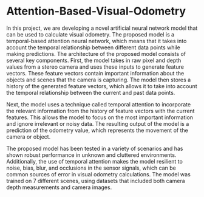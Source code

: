 # Attention-Based-Visual-Odometry

In this project, we are developing a novel artificial neural network model that can be used to calculate visual odometry. The proposed model is a temporal-based attention neural network, which means that it takes into account the temporal relationship between different data points while making predictions. The architecture of the proposed model consists of several key components. First, the model takes in raw pixel and depth values from a stereo camera and uses these inputs to generate feature vectors. These feature vectors contain important information about the objects and scenes that the camera is capturing. The model then stores a history of the generated feature vectors, which allows it to take into account the temporal relationship between the current and past data points. 

Next, the model uses a technique called temporal attention to incorporate the relevant information from the history of feature vectors with the current features. This allows the model to focus on the most important information and ignore irrelevant or noisy data. The resulting output of the model is a prediction of the odometry value, which represents the movement of the camera or object. 

The proposed model has been tested in a variety of scenarios and has shown robust performance in unknown and cluttered environments. Additionally, the use of temporal attention makes the model resilient to noise, bias, blur, and occlusions in the sensor signals, which can be common sources of error in visual odometry calculations. The model was trained on 7 different scenes, using datasets that included both camera depth measurements and camera images.
